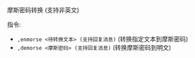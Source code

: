摩斯密码转换 (支持非英文)

指令:
- `,enmorse <待转换文本> (支持回复消息)` (转换指定文本到摩斯密码)
- `,demorse <摩斯密码> (支持回复消息)` (转换摩斯密码到明文)
